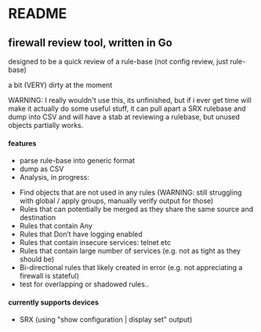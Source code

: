 # README #

## firewall review tool, written in Go ##

designed to be a quick review of a rule-base (not config review, just rule-base)

a bit (VERY) dirty at the moment

WARNING: I really wouldn't use this, its unfinished, but if i ever get time will make it actually do some useful stuff, it can pull apart a SRX rulebase and dump into CSV and will have a stab at reviewing a rulebase, but unused objects partially works.

#### features ####

* parse rule-base into generic format
* dump as CSV
* Analysis, in progress:
- Find objects that are not used in any rules (WARNING: still struggling with global / apply groups, manually verify output for those)
- Rules that can potentially be merged as they share the same source and destination
- Rules that contain Any
- Rules that Don’t have logging enabled
- Rules that contain insecure services: telnet etc
- Rules that contain large number of services (e.g. not as tight as they should be)
- Bi-directional rules that likely created in error (e.g. not appreciating a firewall is stateful)
- test for overlapping or shadowed rules..

#### currently supports devices ####

* SRX (using "show configuration | display set" output)
